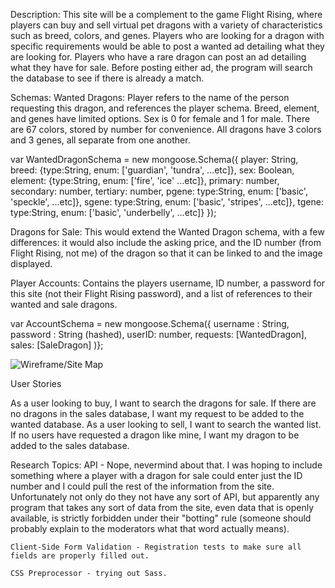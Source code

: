 
Description:
	This site will be a complement to the game Flight Rising, where players can buy and sell virtual pet dragons with a variety of characteristics such as breed, colors, and genes. Players who are looking for a dragon with specific requirements would be able to post a wanted ad detailing what they are looking for. Players who have a rare dragon can post an ad detailing what they have for sale. Before posting either ad, the program will search the database to see if there is already a match.


Schemas:
	Wanted Dragons: Player refers to the name of the person requesting this dragon, and references the player schema. Breed, element, and genes have limited options. Sex is 0 for female and 1 for male. There are 67 colors, stored by number for convenience. All dragons have 3 colors and 3 genes, all separate from one another.

var WantedDragonSchema = new mongoose.Schema({ 
	player: String, 
	breed: {type:String, enum: ['guardian', 'tundra', ...etc]},
	sex: Boolean,
	element: {type:String, enum: ['fire', 'ice' ...etc]},
	primary: number,
	secondary: number,
	tertiary: number,
	pgene: type:String, enum: ['basic', 'speckle', ...etc]},
	sgene: type:String, enum: ['basic', 'stripes', ...etc]},
	tgene: type:String, enum: ['basic', 'underbelly', ...etc]}
	});
	
Dragons for Sale: This would extend the Wanted Dragon schema, with a few differences: it would also include the asking price, and the ID number (from Flight Rising, not me) of the dragon so that it can be linked to and the image displayed. 

Player Accounts: Contains the players username, ID number, a password for this site (not their Flight Rising password), and a list of references to their wanted and sale dragons.

var AccountSchema = new mongoose.Schema({
	username : String,
	password : String (hashed),
	userID: number,
	requests: [WantedDragon],
	sales:  [SaleDragon]
	)};
	

![Wireframe/Site Map](/documentation/wireframe.png?raw=true "Site Map and Wireframe")
	
	

User Stories

As a user looking to buy, I want to search the dragons for sale. If there are no dragons in the sales database, I want my request to be added to the wanted database.
As a user looking to sell, I want to search the wanted list. If no users have requested a dragon like mine, I want my dragon to be added to the sales database.



Research Topics:
	API - Nope, nevermind about that. I was hoping to include something where a player with a dragon for sale could enter just the ID number and I could pull the rest of the information from the site. Unfortunately not only do they not have any sort of API, but apparently any program that takes any sort of data from the site, even data that is openly available, is strictly forbidden under their "botting" rule (someone should probably explain to the moderators what that word actually means).
	
	Client-Side Form Validation - Registration tests to make sure all fields are properly filled out.
	
	CSS Preprocessor - trying out Sass.
	
